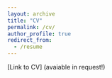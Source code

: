```yaml
---
layout: archive
title: "CV"
permalink: /cv/
author_profile: true
redirect_from:
  - /resume
---
```



[Link to CV] (avaiable in request!)